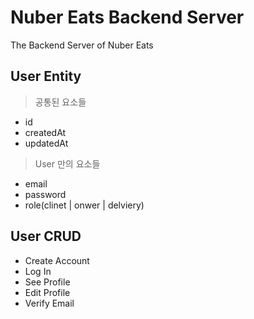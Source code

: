 # Nuber Eats Backend Server

The Backend Server of Nuber Eats

## User Entity

> 공통된 요소들

- id
- createdAt
- updatedAt

> User 만의 요소들

- email
- password
- role(clinet | onwer | delviery)

## User CRUD

- Create Account
- Log In
- See Profile
- Edit Profile
- Verify Email
